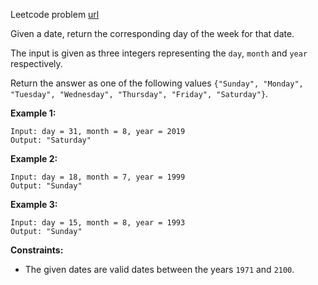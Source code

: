 Leetcode problem [url](https://leetcode.com/problems/day-of-the-week/description/)

Given a date, return the corresponding day of the week for that date.

The input is given as three integers representing the `day`, `month` and `year` respectively.

Return the answer as one of the following values `{"Sunday", "Monday", "Tuesday", "Wednesday", "Thursday", "Friday", "Saturday"}`.

**Example 1:**
```
Input: day = 31, month = 8, year = 2019
Output: "Saturday"
```

**Example 2:**
```
Input: day = 18, month = 7, year = 1999
Output: "Sunday"
```

**Example 3:**
```
Input: day = 15, month = 8, year = 1993
Output: "Sunday"
```

**Constraints:**

- The given dates are valid dates between the years `1971` and `2100`.
